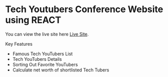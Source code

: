 # Tech Youtubers Conference Website using REACT

You can view the live site here [Live Site](https://techtuberconference.netlify.app/).

Key Features

  * Famous Tech YouTubers List
  * Tech YouTubers Details
  * Sorting Out Favorite YouTubers
  * Calculate net worth of shortlisted Tech Tubers



